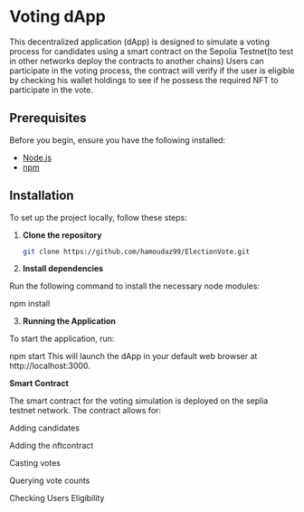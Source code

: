 # Voting dApp

This decentralized application (dApp) is designed to simulate a voting process for candidates using a smart contract on the Sepolia Testnet(to test in other networks deploy the contracts to another chains) Users can participate in the voting process, the contract will verify if the user is eligible by checking his wallet holdings to see if he possess the required NFT to participate in the vote.
## Prerequisites

Before you begin, ensure you have the following installed:
- [Node.js](https://nodejs.org/) 
- [npm](https://www.npmjs.com/) 

## Installation

To set up the project locally, follow these steps:

1. **Clone the repository**

   ```bash
   git clone https://github.com/hamoudaz99/ElectionVote.git
   
2. **Install dependencies** 

Run the following command to install the necessary node modules:

npm install


3. **Running the Application**

To start the application, run:

npm start
This will launch the dApp in your default web browser at http://localhost:3000.

**Smart Contract**

The smart contract for the voting simulation is deployed on the seplia testnet network. The contract allows for:

Adding candidates

Adding the nftcontract

Casting votes

Querying vote counts

Checking Users Eligibility
